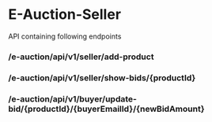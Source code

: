 # E-Auction-Seller

API containing following endpoints

### /e-auction/api/v1/seller/add-product

### /e-auction/api/v1/seller/show-bids/{productId}

### /e-auction/api/v1/buyer/update-bid/{productId}/{buyerEmailId}/{newBidAmount}
